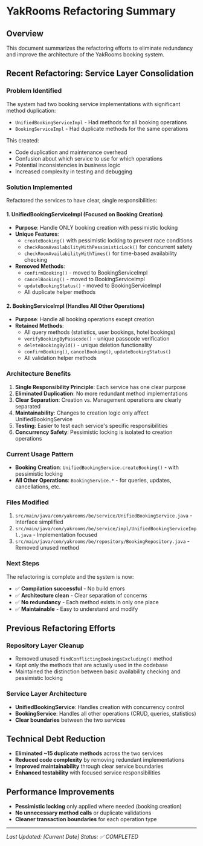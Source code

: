 # YakRooms Refactoring Summary

## Overview
This document summarizes the refactoring efforts to eliminate redundancy and improve the architecture of the YakRooms booking system.

## Recent Refactoring: Service Layer Consolidation

### **Problem Identified**
The system had two booking service implementations with significant method duplication:
- `UnifiedBookingServiceImpl` - Had methods for all booking operations
- `BookingServiceImpl` - Had duplicate methods for the same operations

This created:
- Code duplication and maintenance overhead
- Confusion about which service to use for which operations
- Potential inconsistencies in business logic
- Increased complexity in testing and debugging

### **Solution Implemented**
Refactored the services to have clear, single responsibilities:

#### **1. UnifiedBookingServiceImpl (Focused on Booking Creation)**
- **Purpose**: Handle ONLY booking creation with pessimistic locking
- **Unique Features**:
  - `createBooking()` with pessimistic locking to prevent race conditions
  - `checkRoomAvailabilityWithPessimisticLock()` for concurrent safety
  - `checkRoomAvailabilityWithTimes()` for time-based availability checking
- **Removed Methods**:
  - `confirmBooking()` - moved to BookingServiceImpl
  - `cancelBooking()` - moved to BookingServiceImpl  
  - `updateBookingStatus()` - moved to BookingServiceImpl
  - All duplicate helper methods

#### **2. BookingServiceImpl (Handles All Other Operations)**
- **Purpose**: Handle all booking operations except creation
- **Retained Methods**:
  - All query methods (statistics, user bookings, hotel bookings)
  - `verifyBookingByPasscode()` - unique passcode verification
  - `deleteBookingById()` - unique deletion functionality
  - `confirmBooking()`, `cancelBooking()`, `updateBookingStatus()`
  - All validation helper methods

### **Architecture Benefits**
1. **Single Responsibility Principle**: Each service has one clear purpose
2. **Eliminated Duplication**: No more redundant method implementations
3. **Clear Separation**: Creation vs. Management operations are clearly separated
4. **Maintainability**: Changes to creation logic only affect UnifiedBookingService
5. **Testing**: Easier to test each service's specific responsibilities
6. **Concurrency Safety**: Pessimistic locking is isolated to creation operations

### **Current Usage Pattern**
- **Booking Creation**: `UnifiedBookingService.createBooking()` - with pessimistic locking
- **All Other Operations**: `BookingService.*` - for queries, updates, cancellations, etc.

### **Files Modified**
1. `src/main/java/com/yakrooms/be/service/UnifiedBookingService.java` - Interface simplified
2. `src/main/java/com/yakrooms/be/service/impl/UnifiedBookingServiceImpl.java` - Implementation focused
3. `src/main/java/com/yakrooms/be/repository/BookingRepository.java` - Removed unused method

### **Next Steps**
The refactoring is complete and the system is now:
- ✅ **Compilation successful** - No build errors
- ✅ **Architecture clean** - Clear separation of concerns
- ✅ **No redundancy** - Each method exists in only one place
- ✅ **Maintainable** - Easy to understand and modify

## Previous Refactoring Efforts

### **Repository Layer Cleanup**
- Removed unused `findConflictingBookingsExcluding()` method
- Kept only the methods that are actually used in the codebase
- Maintained the distinction between basic availability checking and pessimistic locking

### **Service Layer Architecture**
- **UnifiedBookingService**: Handles creation with concurrency control
- **BookingService**: Handles all other operations (CRUD, queries, statistics)
- **Clear boundaries** between the two services

## Technical Debt Reduction
- **Eliminated ~15 duplicate methods** across the two services
- **Reduced code complexity** by removing redundant implementations
- **Improved maintainability** through clear service boundaries
- **Enhanced testability** with focused service responsibilities

## Performance Improvements
- **Pessimistic locking** only applied where needed (booking creation)
- **No unnecessary method calls** or duplicate validations
- **Cleaner transaction boundaries** for each operation type

---

*Last Updated: [Current Date]*
*Status: ✅ COMPLETED*
